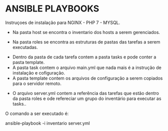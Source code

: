 # ANSIBLE PLAYBOOKS

Instruçoes de instalação para NGINX - PHP 7 - MYSQL.

* Na pasta host se encontra o inventario dos hosts a serem gerenciados.

* Na pasta roles se encontra as estruturas de pastas das tarefas a serem executadas.<br>
- Dentro da pasta de cada tarefa contem a pasta tasks e pode conter a pasta template.<br>
- A pasta task contem o arquivo main.yml que nada mais é a instrução de instalação e cofiguração.<br>
- A pasta template contem os arquivos de configuração a serem copiados para o servidor remoto.
 
* O arquivo server.yml contem a referência das tarefas que estão dentro da pasta roles e ode refereciar um grupo do inventário para executar as tasks..

O comando a ser executado é:

ansible-playbook -i inventario server.yml
